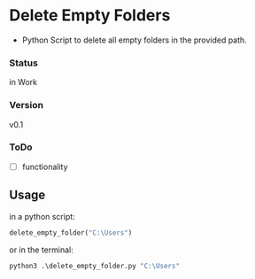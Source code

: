 # Delete Empty Folders

* Python Script to delete all empty folders in the provided path.

### Status
in Work
### Version
v0.1
### ToDo
- [ ] functionality

## Usage
in a python script:
```python
delete_empty_folder("C:\Users")
```
or in the terminal:
```python
python3 .\delete_empty_folder.py "C:\Users"
```